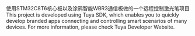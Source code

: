 使用STM32C8T6核心板以及涂鸦智能WBR3通信板做的一个远程控制激光笔项目
This project is developed using Tuya SDK, which enables you to quickly develop branded apps connecting and controlling smart scenarios of many devices.
For more information, please check Tuya Developer Website.
